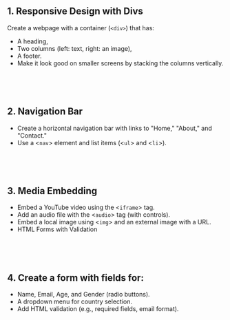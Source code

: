 ## 1. Responsive Design with Divs

Create a webpage with a container (`<div>`) that has:

- A heading,
- Two columns (left: text, right: an image),
- A footer.
- Make it look good on smaller screens by stacking the columns vertically.

&nbsp;

&nbsp;

## 2. Navigation Bar

- Create a horizontal navigation bar with links to "Home," "About," and "Contact."
- Use a <`nav`> element and list items (<`ul`> and <`li`>).

&nbsp;

&nbsp;

## 3. Media Embedding

- Embed a YouTube video using the <`iframe`> tag.
- Add an audio file with the <`audio`> tag (with controls).
- Embed a local image using <`img`> and an external image with a URL.
- HTML Forms with Validation

&nbsp;

&nbsp;

## 4. Create a form with fields for:

- Name, Email, Age, and Gender (radio buttons).
- A dropdown menu for country selection.
- Add HTML validation (e.g., required fields, email format).
